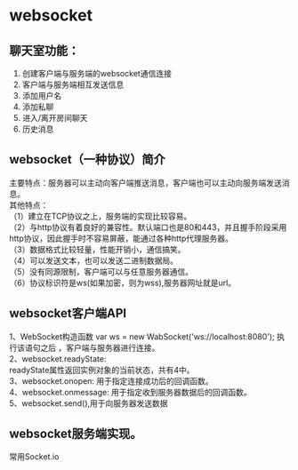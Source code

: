 # websocket
## 聊天室功能：  
1. 创建客户端与服务端的websocket通信连接  
2. 客户端与服务端相互发送信息  
3. 添加用户名  
4. 添加私聊  
5. 进入/离开房间聊天  
6. 历史消息

## websocket（一种协议）简介
主要特点：服务器可以主动向客户端推送消息，客户端也可以主动向服务端发送消息。  
其他特点：  
（1）建立在TCP协议之上，服务端的实现比较容易。  
（2）与http协议有着良好的兼容性。默认端口也是80和443，并且握手阶段采用http协议，因此握手时不容易屏蔽，能通过各种http代理服务器。  
（3）数据格式比较轻量，性能开销小，通信搞笑。  
（4）可以发送文本，也可以发送二进制数据局。  
（5）没有同源限制，客户端可以与任意服务器通信。  
（6）协议标识符是ws(如果加密，则为wss),服务器网址就是url。  

## websocket客户端API
1、WebSocket构造函数  var ws = new WabSocket('ws://localhost:8080'); 执行该语句之后 ，客户端与服务器进行连接。  
2、websocket.readyState:  
   readyState属性返回实例对象的当前状态，共有4中。  
3、websocket.onopen: 用于指定连接成功后的回调函数。  
4、websocket.onmessage: 用于指定收到服务器数据后的回调函数。  
5、websocket.send(),用于向服务器发送数据

## websocket服务端实现。
   常用Socket.io